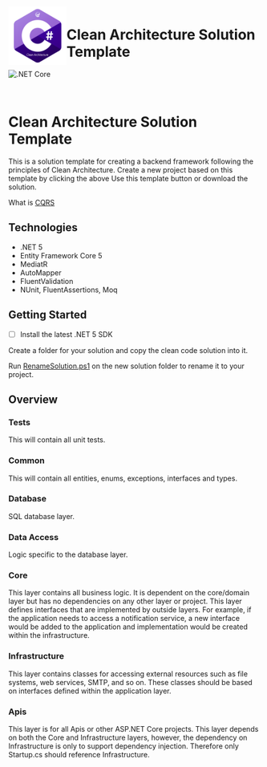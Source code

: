  <img align="left" width="116" height="116" src="logo.png" />
 
 # Clean Architecture Solution Template
![.NET Core](https://github.com/entelect-incubator/.NET-CleanArchitecture/workflows/.NET%20Core/badge.svg)

<br/>


# Clean Architecture Solution Template

This is a solution template for creating a backend framework following the principles of Clean Architecture. Create a new project based on this template by clicking the above Use this template button or download the solution.

What is [CQRS](https://docs.microsoft.com/en-us/azure/architecture/patterns/cqrs#:~:text=The%20Command%20and%20Query%20Responsibility,performance%2C%20scalability%2C%20and%20security.)

## Technologies

- .NET 5
- Entity Framework Core 5
- MediatR
- AutoMapper
- FluentValidation
- NUnit, FluentAssertions, Moq

## Getting Started

- [ ] Install the latest .NET 5 SDK

Create a folder for your solution and copy the clean code solution into it.

Run [RenameSolution.ps1](./RenameSolution.ps1) on the new solution folder to rename it to your project.

## **Overview**

### **Tests**

This will contain all unit tests.

### **Common**

This will contain all entities, enums, exceptions, interfaces and types.

### **Database**

SQL database layer.

### **Data Access**

Logic specific to the database layer.

### **Core**

This layer contains all business logic. It is dependent on the core/domain layer but has no dependencies on any other layer or project. This layer defines interfaces that are implemented by outside layers. For example, if the application needs to access a notification service, a new interface would be added to the application and implementation would be created within the infrastructure.

### **Infrastructure**

This layer contains classes for accessing external resources such as file systems, web services, SMTP, and so on. These classes should be based on interfaces defined within the application layer.

### **Apis**

This layer is for all Apis or other ASP.NET Core projects. This layer depends on both the Core and Infrastructure layers, however, the dependency on Infrastructure is only to support dependency injection. Therefore only Startup.cs should reference Infrastructure.

